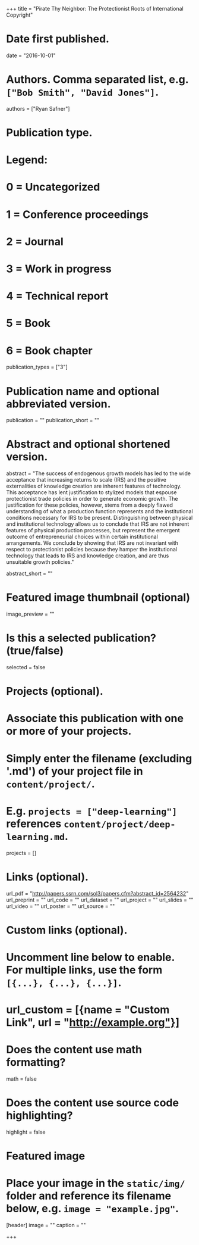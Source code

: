 +++
title = "Pirate Thy Neighbor: The Protectionist Roots of International Copyright" 

# Date first published.
date = "2016-10-01"

# Authors. Comma separated list, e.g. `["Bob Smith", "David Jones"]`.
authors = ["Ryan Safner"]

# Publication type.
# Legend:
# 0 = Uncategorized
# 1 = Conference proceedings
# 2 = Journal
# 3 = Work in progress
# 4 = Technical report
# 5 = Book
# 6 = Book chapter
publication_types = ["3"]

# Publication name and optional abbreviated version.
publication = ""
publication_short = ""

# Abstract and optional shortened version.
abstract = "The success of endogenous growth models has led to the wide acceptance that increasing returns to scale (IRS) and the positive externalities of knowledge creation are inherent features of technology. This acceptance has lent justification to stylized models that espouse protectionist trade policies in order to generate economic growth. The justification for these policies, however, stems from a deeply flawed understanding of what a production function represents and the institutional conditions necessary for IRS to be present. Distinguishing between physical and institutional technology allows us to conclude that IRS are not inherent features of physical production processes, but represent the emergent outcome of entrepreneurial choices within certain institutional arrangements. We conclude by showing that IRS are not invariant with respect to protectionist policies because they hamper the institutional technology that leads to IRS and knowledge creation, and are thus unsuitable growth policies."

abstract_short = ""

# Featured image thumbnail (optional)
image_preview = ""

# Is this a selected publication? (true/false)
selected = false

# Projects (optional).
#   Associate this publication with one or more of your projects.
#   Simply enter the filename (excluding '.md') of your project file in `content/project/`.
#   E.g. `projects = ["deep-learning"]` references `content/project/deep-learning.md`.
projects = []

# Links (optional).
url_pdf = "http://papers.ssrn.com/sol3/papers.cfm?abstract_id=2564232"
url_preprint = ""
url_code = ""
url_dataset = ""
url_project = ""
url_slides = ""
url_video = ""
url_poster = ""
url_source = ""

# Custom links (optional).
#   Uncomment line below to enable. For multiple links, use the form `[{...}, {...}, {...}]`.
# url_custom = [{name = "Custom Link", url = "http://example.org"}]

# Does the content use math formatting?
math = false

# Does the content use source code highlighting?
highlight = false

# Featured image
# Place your image in the `static/img/` folder and reference its filename below, e.g. `image = "example.jpg"`.
[header]
image = ""
caption = ""

+++
